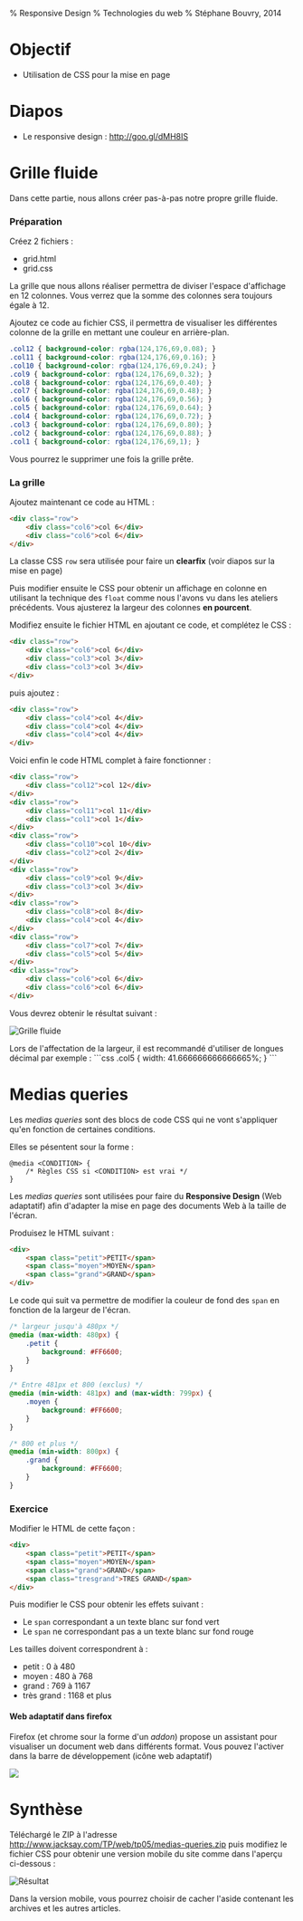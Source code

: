 % Responsive Design
% Technologies du web
% Stéphane Bouvry, 2014

# Objectif

- Utilisation de CSS pour la mise en page

# Diapos

- Le responsive design : <http://goo.gl/dMH8IS>

# Grille fluide

Dans cette partie, nous allons créer pas-à-pas notre propre grille fluide.

### Préparation

Créez 2 fichiers : 

- grid.html
- grid.css

La grille que nous allons réaliser permettra de diviser l'espace d'affichage en 12 colonnes. Vous verrez que la somme des colonnes sera toujours égale à 12.

Ajoutez ce code au fichier CSS, il permettra de visualiser les différentes colonne de la grille en mettant une couleur en arrière-plan.

```css
.col12 { background-color: rgba(124,176,69,0.08); }
.col11 { background-color: rgba(124,176,69,0.16); }
.col10 { background-color: rgba(124,176,69,0.24); }
.col9 { background-color: rgba(124,176,69,0.32); }
.col8 { background-color: rgba(124,176,69,0.40); }
.col7 { background-color: rgba(124,176,69,0.48); }
.col6 { background-color: rgba(124,176,69,0.56); }
.col5 { background-color: rgba(124,176,69,0.64); }
.col4 { background-color: rgba(124,176,69,0.72); }
.col3 { background-color: rgba(124,176,69,0.80); }
.col2 { background-color: rgba(124,176,69,0.88); }
.col1 { background-color: rgba(124,176,69,1); }
```

Vous pourrez le supprimer une fois la grille prête.

### La grille

Ajoutez maintenant ce code au HTML : 

```html
<div class="row">
    <div class="col6">col 6</div>    
    <div class="col6">col 6</div>
</div>
```

La classe CSS `row` sera utilisée pour faire un **clearfix** (voir diapos sur la mise en page)

Puis modifier ensuite le CSS pour obtenir un affichage en colonne en utilisant la technique des `float` comme nous l'avons vu dans les ateliers précédents. Vous ajusterez la largeur des colonnes **en pourcent**.

Modifiez ensuite le fichier HTML en ajoutant ce code, et complétez le CSS : 

```html
<div class="row">
    <div class="col6">col 6</div>    
    <div class="col3">col 3</div>
    <div class="col3">col 3</div>
</div>
```

puis ajoutez : 

```html
<div class="row">
    <div class="col4">col 4</div>    
    <div class="col4">col 4</div>
    <div class="col4">col 4</div>
</div>
```

Voici enfin le code HTML complet à faire fonctionner : 

```html
<div class="row">
    <div class="col12">col 12</div>  
</div>
<div class="row">  
    <div class="col11">col 11</div>
    <div class="col1">col 1</div>
</div>
<div class="row">  
    <div class="col10">col 10</div>
    <div class="col2">col 2</div>
</div>
<div class="row">  
    <div class="col9">col 9</div>
    <div class="col3">col 3</div>
</div>
<div class="row">  
    <div class="col8">col 8</div>
    <div class="col4">col 4</div>
</div>
<div class="row">  
    <div class="col7">col 7</div>
    <div class="col5">col 5</div>
</div>
<div class="row">
    <div class="col6">col 6</div>    
    <div class="col6">col 6</div>
</div>
```

Vous devrez obtenir le résultat suivant : 

![Grille fluide](../images/responsive-grid.jpg)

<div class="information">
Lors de l'affectation de la largeur, il est recommandé d'utiliser de longues décimal par exemple : 
```css
.col5 {     
    width: 41.666666666666665%;
}
```
</div>

# Medias queries

Les *medias queries* sont des blocs de code CSS qui ne vont s'appliquer qu'en fonction de certaines conditions.

Elles se pésentent sour la forme : 

```
@media <CONDITION> {
    /* Règles CSS si <CONDITION> est vrai */
}
```

Les *medias queries* sont utilisées pour faire du **Responsive Design** (Web adaptatif) afin d'adapter la mise en page des documents Web à la taille de l'écran.

Produisez le HTML suivant : 

```html
<div>
    <span class="petit">PETIT</span>
    <span class="moyen">MOYEN</span>
    <span class="grand">GRAND</span>
</div>
```

Le code qui suit va permettre de modifier la couleur de fond des `span` en fonction de la largeur de l'écran.

```scss
/* largeur jusqu'à 480px */
@media (max-width: 480px) {
    .petit {
        background: #FF6600;
    }
}

/* Entre 481px et 800 (exclus) */
@media (min-width: 481px) and (max-width: 799px) {
    .moyen {
        background: #FF6600;
    }
}

/* 800 et plus */
@media (min-width: 800px) {
    .grand {
        background: #FF6600;
    }
}
```

### Exercice

Modifier le HTML de cette façon : 

```html
<div>
    <span class="petit">PETIT</span>
    <span class="moyen">MOYEN</span>
    <span class="grand">GRAND</span>
    <span class="tresgrand">TRES GRAND</span>
</div>
```

Puis modifier le CSS pour obtenir les effets suivant : 
 
- Le `span` correspondant a un texte blanc sur fond vert
- Le `span` ne correspondant pas a un texte blanc sur fond rouge

Les tailles doivent correspondrent à : 

- petit : 0 à 480
- moyen : 480 à 768
- grand : 769 à 1167
- très grand : 1168 et plus

#### Web adaptatif dans firefox

Firefox (et chrome sour la forme d'un *addon*) propose un assistant pour visualiser un document web dans différents format. Vous pouvez l'activer dans la barre de développement (icône web adaptatif)

![](../images/responsive-firefox.jpg)

# Synthèse

Téléchargé le ZIP à l'adresse <http://www.jacksay.com/TP/web/tp05/medias-queries.zip> puis modifiez le fichier CSS pour obtenir une version mobile du site comme dans l'aperçu ci-dessous : 

![Résultat](../images/responsive-example.jpg)

<div class="information">
Dans la version mobile, vous pourrez choisir de cacher l'aside contenant les archives et les autres articles.
</div>

